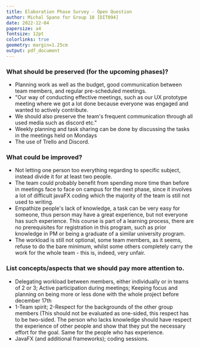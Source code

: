 ```yaml
---
title: Elaboration Phase Survey - Open Question
author: Michal Spano for Group 10 [DIT094]
date: 2022-12-04
papersize: a4
fontsize: 12pt
colorlinks: true
geometry: margin=1.25cm
output: pdf_document
---
```


### What should be preserved (for the upcoming phases)?

- Planning work as well as the budget, good communication between team members, and regular pre-scheduled meetings.
- "Our way of conducting effective meetings, such as our UX prototype meeting where we got a lot done because everyone was engaged and wanted to actively contribute.
- We should also preserve the team's frequent communication through all used media such as discord etc."
- Weekly planning and task sharing can be done by discussing the tasks in the meetings held on Mondays
- The use of Trello and Discord.

### What could be improved?

- Not letting one person too everything regarding to specific subject, instead divide it for at least two people.
- The team could probably benefit from spending more time than before in meetings face to face on campus for the next phase, since it involves a lot of difficult javaFX coding which the majority of the team is still not used to writing.
- Empathize people's lack of knowledge, a task can be very easy for someone, thus person may have a great experience, but not everyone has such experience. This course is part of a learning process, there are no prerequisites for registration in this program, such as prior knowledge in PM or being a graduate of a similar university program. 
- The workload is still not optional, some team members, as it seems, refuse to do the bare minimum, whilst some others completely carry the work for the whole team - this is, indeed, very unfair.

### List concepts/aspects that we should pay more attention to.

- Delegating workload between members, either individually or in teams of 2 or 3; Active participation during meetings; Keeping focus and planning on being more or less done with the whole project before december 17th
- 1-Team spirit; 2-Respect for the backgrounds of the other group members (This should not be evaluated as one-sided, this respect has to be two-sided. The person who lacks knowledge should have respect the experience of other people and show that they put the necessary effort for the goal. Same for the people who has experience.
- JavaFX (and additional frameworks); coding sessions.

